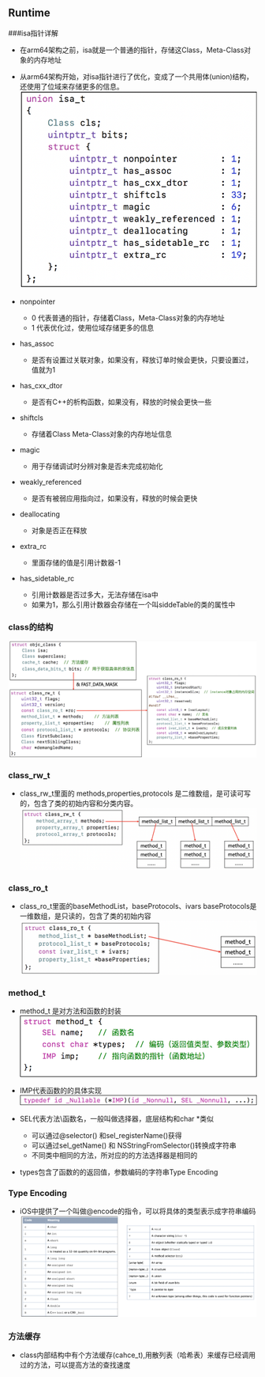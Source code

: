 ## Runtime
###isa指针详解
* 在arm64架构之前，isa就是一个普通的指针，存储这Class，Meta-Class对象的内存地址
* 从arm64架构开始，对isa指针进行了优化，变成了一个共用体(union)结构，还使用了位域来存储更多的信息。
![](isa底层结构@2x.png)
* nonpointer
	* 0 代表普通的指针，存储着Class，Meta-Class对象的内存地址
	* 1 代表优化过，使用位域存储更多的信息

* has_assoc
	* 是否有设置过关联对象，如果没有，释放订单时候会更快，只要设置过，值就为1

* has_cxx_dtor
	* 是否有C++的析构函数，如果没有，释放的时候会更快一些

* shiftcls
	* 存储着Class Meta-Class对象的内存地址信息
	
* magic
	* 用于存储调试时分辨对象是否未完成初始化
	
* weakly_referenced
	* 是否有被弱应用指向过，如果没有，释放的时候会更快

* deallocating
	* 对象是否正在释放
	
* extra_rc
	* 里面存储的值是引用计数器-1

* has_sidetable_rc
   * 引用计数器是否过多大，无法存储在isa中
   * 如果为1，那么引用计数器会存储在一个叫siddeTable的类的属性中

### class的结构
![](class的结构@2x.png)   

### class_rw_t
* class_rw_t里面的 methods,properties,protocols 是二维数组，是可读可写的，包含了类的初始内容和分类内容。
![](class_rw_t@2x.png)

### class_ro_t
* class_ro_t里面的baseMethodList，baseProtocols、ivars baseProtocols是一维数组，是只读的，包含了类的初始内容
![](class_ro_t@2x.png)

### method_t
* method_t 是对方法和函数的封装
![](method_t@2x.png)
* IMP代表函数的的具体实现
![](IMP的定义@2x.png)
* SEL代表方法\函数名，一般叫做选择器，底层结构和char *类似
	* 可以通过@selector() 和sel_registerName()获得
	* 可以通过sel_getName() 和 NSStringFromSelector()转换成字符串
	* 不同类中相同的方法，所对应的的方法选择器是相同的

* types包含了函数的的返回值，参数编码的字符串Type Encoding
### Type Encoding
* iOS中提供了一个叫做@encode的指令，可以将具体的类型表示成字符串编码
![](TypeEncoding@2x.png)
### 方法缓存
* class内部结构中有个方法缓存(cahce_t),用散列表（哈希表）来缓存已经调用过的方法，可以提高方法的查找速度
 